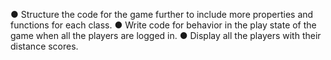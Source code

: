 ● Structure the code for the game further to include more
properties and functions for each class.
● Write code for behavior in the play state of the game when all
the players are logged in.
● Display all the players with their distance scores.
